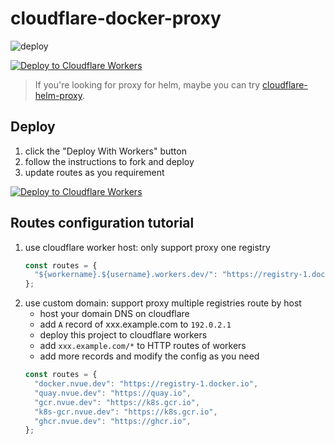 # cloudflare-docker-proxy

![deploy](https://github.com/YspCoder/cloudflare-docker-proxy/actions/workflows/deploy.yaml/badge.svg)

[![Deploy to Cloudflare Workers](https://deploy.workers.cloudflare.com/button)](https://deploy.workers.cloudflare.com/?url=https://github.com/YspCoder/cloudflare-docker-proxy)

> If you're looking for proxy for helm, maybe you can try [cloudflare-helm-proxy](https://github.com/YspCoder/cloudflare-helm-proxy).

## Deploy

1. click the "Deploy With Workers" button
2. follow the instructions to fork and deploy
3. update routes as you requirement

[![Deploy to Cloudflare Workers](https://deploy.workers.cloudflare.com/button)](https://deploy.workers.cloudflare.com/?url=https://github.com/YspCoder/cloudflare-docker-proxy)

## Routes configuration tutorial

1. use cloudflare worker host: only support proxy one registry
   ```javascript
   const routes = {
     "${workername}.${username}.workers.dev/": "https://registry-1.docker.io",
   };
   ```
2. use custom domain: support proxy multiple registries route by host
   - host your domain DNS on cloudflare
   - add `A` record of xxx.example.com to `192.0.2.1`
   - deploy this project to cloudflare workers
   - add `xxx.example.com/*` to HTTP routes of workers
   - add more records and modify the config as you need
   ```javascript
   const routes = {
     "docker.nvue.dev": "https://registry-1.docker.io",
     "quay.nvue.dev": "https://quay.io",
     "gcr.nvue.dev": "https://k8s.gcr.io",
     "k8s-gcr.nvue.dev": "https://k8s.gcr.io",
     "ghcr.nvue.dev": "https://ghcr.io",
   };
   ```

